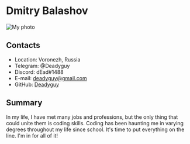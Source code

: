 # Dmitry Balashov

![My photo](https://i.ibb.co/2NZRtN9/photo-300x.jpg)

## Contacts

- Location: Voronezh, Russia
- Telegram: @Deadyguy
- Discord: dEad#1488
- E-mail: deadyguy@gmail.com
- GitHub: [Deadyguy](https://github.com/Deadyguy/)

## Summary

In my life, I have met many jobs and professions, but the only thing that could unite them is coding skills. Coding has been haunting me in varying degrees throughout my life since school. It's time to put everything on the line. I'm in for all of it!
